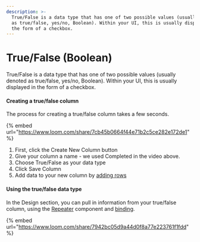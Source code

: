 ```yaml
---
description: >-
  True/False is a data type that has one of two possible values (usually denoted
  as true/false, yes/no, Boolean). Within your UI, this is usually displayed in
  the form of a checkbox.
---
```


# True/False \(Boolean\)

True/False is a data type that has one of two possible values \(usually denoted as true/false, yes/no, Boolean\). Within your UI, this is usually displayed in the form of a checkbox.



#### Creating a true/false column

The process for creating a true/false column takes a few seconds.

{% embed url="https://www.loom.com/share/7cb45b0664f44e71b2c5ce282e172de1" %}

1. First, click the Create New Column button
2. Give your column a name - we used Completed in the video above.
3. Choose True/False as your data type
4. Click Save Column
5. Add data to your new column by [adding rows](../tables/rows.md)

#### 

#### Using the true/false data type

In the Design section, you can pull in information from your true/false column, using the [Repeater](../../design/components/repeater.md) component and [binding](../../design/binding.md).

{% embed url="https://www.loom.com/share/7942bc05d9a44d0f8a77e223761f1fdd" %}

